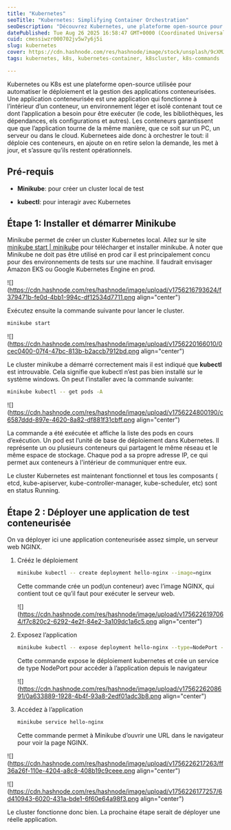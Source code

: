 ```yaml
---
title: "Kubernetes"
seoTitle: "Kubernetes: Simplifying Container Orchestration"
seoDescription: "Découvrez Kubernetes, une plateforme open-source pour gérer le déploiement et l'orchestration d'applications conteneurisées efficacement"
datePublished: Tue Aug 26 2025 16:58:47 GMT+0000 (Coordinated Universal Time)
cuid: cmessiwzr000702jv5w7y6j5i
slug: kubernetes
cover: https://cdn.hashnode.com/res/hashnode/image/stock/unsplash/9cXMJHaViTM/upload/f83a764b75524ecf51f73ce1a7df9231.jpeg
tags: kubernetes, k8s, kubernetes-container, k8scluster, k8s-commands

---
```


Kubernetes ou K8s est une plateforme open-source utilisée pour automatiser le déploiement et la gestion des applications conteneurisées. Une application conteneurisée est une application qui fonctionne à l’intérieur d’un conteneur, un environnement léger et isolé contenant tout ce dont l’application a besoin pour être exécuter (le code, les bibliothèques, les dépendances, els configurations et autres). Les conteneurs garantissent que que l’application tourne de la même manière, que ce soit sur un PC, un serveur ou dans le cloud. Kubernetees aide donc à orchestrer le tout: il déploie ces conteneurs, en ajoute on en retire selon la demande, les met à jour, et s’assure qu’ils restent opérationnels.

## Pré-requis

* **Minikube**: pour créer un cluster local de test
    
* **kubectl**: pour interagir avec Kubernetes
    

## Étape 1: Installer et démarrer Minikube

Minikube permet de créer un cluster Kubernetes local. Allez sur le site [minikube start | minikube](https://minikube.sigs.k8s.io/docs/start/?arch=%2Fwindows%2Fx86-64%2Fstable%2F.exe+download) pour télécharger et installer minikube. À noter que Minikube ne doit pas être utilisé en prod car il est principalement concu pour des environnements de tests sur une machine. Il faudrait envisager Amazon EKS ou Google Kubernetes Engine en prod.

![](https://cdn.hashnode.com/res/hashnode/image/upload/v1756216793624/f379471b-fe0d-4bb1-994c-df12534d7711.png align="center")

Exécutez ensuite la commande suivante pour lancer le cluster.

```bash
minikube start
```

![](https://cdn.hashnode.com/res/hashnode/image/upload/v1756220166010/0cec0400-07f4-47bc-813b-b2accb7912bd.png align="center")

Le cluster minikube a démarré correctement mais il est indiqué que **kubectl** est introuvable. Cela signifie que kubectl n’est pas bien installé sur le système windows. On peut l’installer avec la commande suivante:

```bash
minikube kubectl -- get pods -A
```

![](https://cdn.hashnode.com/res/hashnode/image/upload/v1756224800190/c6587ddd-897e-4620-8a82-df881f31cbff.png align="center")

La commande a été exécutée et affiche la liste des pods en cours d’exécution. Un pod est l’unité de base de déploiement dans Kubernetes. Il représente un ou plusieurs conteneurs qui partagent le même réseau et le même espace de stockage. Chaque pod a sa propre adresse IP, ce qui permet aux conteneurs à l'intérieur de communiquer entre eux.

Le cluster Kubernetes est maintenant fonctionnel et tous les composants ( etcd, kube-apiserver, kube-controller-manager, kube-scheduler, etc) sont en status Running.

## Étape 2 : Déployer une application de test conteneurisée

On va déployer ici une application conteneurisée assez simple, un serveur web NGINX.

1. Crééz le déploiement
    
    ```bash
    minikube kubectl -- create deployment hello-nginx --image=nginx
    ```
    
    Cette commande crée un pod(un conteneur) avec l’image NGINX, qui contient tout ce qu’il faut pour exécuter le serveur web.
    
    ![](https://cdn.hashnode.com/res/hashnode/image/upload/v1756226197064/f7c820c2-6292-4e2f-84e2-3a109dc1a6c5.png align="center")
    
2. Exposez l’application
    
    ```bash
    minikube kubectl -- expose deployment hello-nginx --type=NodePort --port=80
    ```
    
    Cette commande expose le déploiement kubernetes et crée un service de type NodePort pour accéder à l’application depuis le navigateur
    
    ![](https://cdn.hashnode.com/res/hashnode/image/upload/v1756226208691/0a633889-1928-4b4f-93a8-2edf01adc3b8.png align="center")
    
3. Accédez à l’application
    
    ```bash
    minikube service hello-nginx
    ```
    
    Cette commande permet à Minikube d’ouvrir une URL dans le navigateur pour voir la page NGINX.
    

![](https://cdn.hashnode.com/res/hashnode/image/upload/v1756226217263/ff36a26f-110e-4204-a8c8-408b19c9ceee.png align="center")

![](https://cdn.hashnode.com/res/hashnode/image/upload/v1756226177257/6d410943-6020-431a-bde1-6f60e64a98f3.png align="center")

Le cluster fonctionne donc bien. La prochaine étape serait de déployer une réelle application.